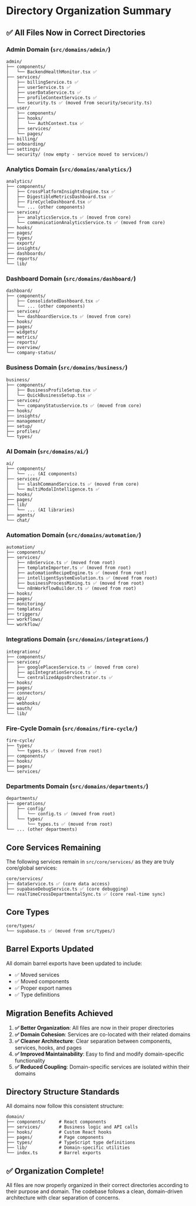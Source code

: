 # Directory Organization Summary

## ✅ **All Files Now in Correct Directories**

### **Admin Domain** (`src/domains/admin/`)
```
admin/
├── components/
│   └── BackendHealthMonitor.tsx ✅
├── services/
│   ├── billingService.ts ✅
│   ├── userService.ts ✅
│   ├── userDataService.ts ✅
│   ├── profileContextService.ts ✅
│   └── security.ts ✅ (moved from security/security.ts)
├── user/
│   ├── components/
│   ├── hooks/
│   │   └── AuthContext.tsx ✅
│   ├── services/
│   └── pages/
├── billing/
├── onboarding/
├── settings/
└── security/ (now empty - service moved to services/)
```

### **Analytics Domain** (`src/domains/analytics/`)
```
analytics/
├── components/
│   ├── CrossPlatformInsightsEngine.tsx ✅
│   ├── DigestibleMetricsDashboard.tsx ✅
│   ├── FireCycleDashboard.tsx ✅
│   └── ... (other components)
├── services/
│   ├── analyticsService.ts ✅ (moved from core)
│   └── communicationAnalyticsService.ts ✅ (moved from core)
├── hooks/
├── pages/
├── types/
├── export/
├── insights/
├── dashboards/
├── reports/
└── lib/
```

### **Dashboard Domain** (`src/domains/dashboard/`)
```
dashboard/
├── components/
│   ├── ConsolidatedDashboard.tsx ✅
│   └── ... (other components)
├── services/
│   └── dashboardService.ts ✅ (moved from core)
├── hooks/
├── pages/
├── widgets/
├── metrics/
├── reports/
├── overview/
└── company-status/
```

### **Business Domain** (`src/domains/business/`)
```
business/
├── components/
│   ├── BusinessProfileSetup.tsx ✅
│   └── QuickBusinessSetup.tsx ✅
├── services/
│   └── companyStatusService.ts ✅ (moved from core)
├── hooks/
├── insights/
├── management/
├── setup/
├── profiles/
└── types/
```

### **AI Domain** (`src/domains/ai/`)
```
ai/
├── components/
│   └── ... (AI components)
├── services/
│   ├── slashCommandService.ts ✅ (moved from core)
│   └── multiModalIntelligence.ts ✅
├── hooks/
├── pages/
├── lib/
│   └── ... (AI libraries)
├── agents/
└── chat/
```

### **Automation Domain** (`src/domains/automation/`)
```
automation/
├── components/
├── services/
│   ├── n8nService.ts ✅ (moved from root)
│   ├── templateImporter.ts ✅ (moved from root)
│   ├── automationRecipeEngine.ts ✅ (moved from root)
│   ├── intelligentSystemEvolution.ts ✅ (moved from root)
│   ├── businessProcessMining.ts ✅ (moved from root)
│   └── n8nWorkflowBuilder.ts ✅ (moved from root)
├── hooks/
├── pages/
├── monitoring/
├── templates/
├── triggers/
├── workflows/
└── workflow/
```

### **Integrations Domain** (`src/domains/integrations/`)
```
integrations/
├── components/
├── services/
│   ├── googlePlacesService.ts ✅ (moved from core)
│   ├── apiIntegrationService.ts ✅
│   └── centralizedAppsOrchestrator.ts ✅
├── hooks/
├── pages/
├── connectors/
├── api/
├── webhooks/
├── oauth/
└── lib/
```

### **Fire-Cycle Domain** (`src/domains/fire-cycle/`)
```
fire-cycle/
├── types/
│   └── types.ts ✅ (moved from root)
├── components/
├── hooks/
├── pages/
└── services/
```

### **Departments Domain** (`src/domains/departments/`)
```
departments/
├── operations/
│   ├── config/
│   │   └── config.ts ✅ (moved from root)
│   └── types/
│       └── types.ts ✅ (moved from root)
└── ... (other departments)
```

## **Core Services Remaining**

The following services remain in `src/core/services/` as they are truly core/global services:

```
core/services/
├── dataService.ts ✅ (core data access)
├── supabaseDebugService.ts ✅ (core debugging)
└── realTimeCrossDepartmentalSync.ts ✅ (core real-time sync)
```

## **Core Types**

```
core/types/
└── supabase.ts ✅ (moved from src/types/)
```

## **Barrel Exports Updated**

All domain barrel exports have been updated to include:
- ✅ Moved services
- ✅ Moved components
- ✅ Proper export names
- ✅ Type definitions

## **Migration Benefits Achieved**

1. **✅ Better Organization**: All files are now in their proper directories
2. **✅ Domain Cohesion**: Services are co-located with their related domains
3. **✅ Cleaner Architecture**: Clear separation between components, services, hooks, and pages
4. **✅ Improved Maintainability**: Easy to find and modify domain-specific functionality
5. **✅ Reduced Coupling**: Domain-specific services are isolated within their domains

## **Directory Structure Standards**

All domains now follow this consistent structure:
```
domain/
├── components/     # React components
├── services/       # Business logic and API calls
├── hooks/          # Custom React hooks
├── pages/          # Page components
├── types/          # TypeScript type definitions
├── lib/            # Domain-specific utilities
└── index.ts        # Barrel exports
```

## **✅ Organization Complete!**

All files are now properly organized in their correct directories according to their purpose and domain. The codebase follows a clean, domain-driven architecture with clear separation of concerns. 